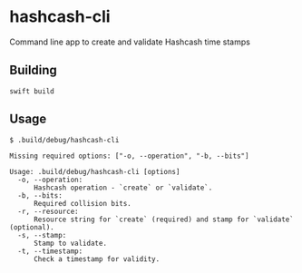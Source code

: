 # hashcash-cli

Command line app to create and validate Hashcash time stamps

## Building

```swift build```

## Usage

```
$ .build/debug/hashcash-cli

Missing required options: ["-o, --operation", "-b, --bits"]

Usage: .build/debug/hashcash-cli [options]
  -o, --operation:
      Hashcash operation - `create` or `validate`.
  -b, --bits:
      Required collision bits.
  -r, --resource:
      Resource string for `create` (required) and stamp for `validate` (optional).
  -s, --stamp:
      Stamp to validate.
  -t, --timestamp:
      Check a timestamp for validity.
```
